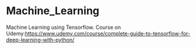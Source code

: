 # Machine_Learning

Machine Learning using Tensorflow.
Course on Udemy:https://www.udemy.com/course/complete-guide-to-tensorflow-for-deep-learning-with-python/
